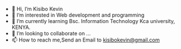 - 👋 Hi, I’m Kisibo Kevin
- 👀 I’m interested in Web development and programming
- 🌱 I’m currently learning Bsc. Information Technology Kca university, KENYA.
- 💞️ I’m looking to collaborate on ...
- 📫 How to reach me,Send an Email to  kisibokevin@gmail.com

<!---
Olik2020/Olik2020 is a ✨ special ✨ repository because its `README.md` (this file) appears on your GitHub profile.
You can click the Preview link to take a look at your changes.
--->
